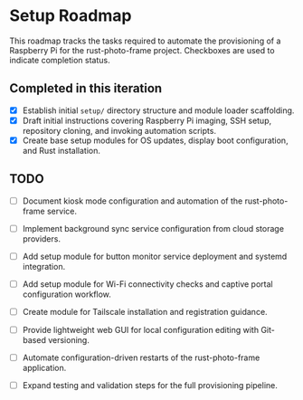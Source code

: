# Setup Roadmap

This roadmap tracks the tasks required to automate the provisioning of a Raspberry Pi for the rust-photo-frame project. Checkboxes are used to indicate completion status.

## Completed in this iteration
- [x] Establish initial `setup/` directory structure and module loader scaffolding.
- [x] Draft initial instructions covering Raspberry Pi imaging, SSH setup, repository cloning, and invoking automation scripts.
- [x] Create base setup modules for OS updates, display boot configuration, and Rust installation.

## TODO
- [ ] Document kiosk mode configuration and automation of the rust-photo-frame service.
- [ ] Implement background sync service configuration from cloud storage providers.
- [ ] Add setup module for button monitor service deployment and systemd integration.
- [ ] Add setup module for Wi-Fi connectivity checks and captive portal configuration workflow.
- [ ] Create module for Tailscale installation and registration guidance.
- [ ] Provide lightweight web GUI for local configuration editing with Git-based versioning.
- [ ] Automate configuration-driven restarts of the rust-photo-frame application.
- [ ] Expand testing and validation steps for the full provisioning pipeline.


